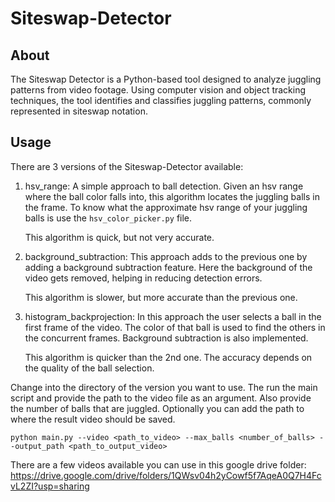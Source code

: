 ﻿# Siteswap-Detector

## About
The Siteswap Detector is a Python-based tool designed to analyze juggling patterns from video footage. Using computer vision and object tracking techniques, the tool identifies and classifies juggling patterns, commonly represented in siteswap notation.


## Usage
There are 3 versions of the Siteswap-Detector available:

1. hsv_range:
    A simple approach to ball detection. Given an hsv range where the ball color falls into, this algorithm locates the juggling balls in the frame. To know what the approximate hsv range of your juggling balls is use the `hsv_color_picker.py` file.

    This algorithm is quick, but not very accurate.

2. background_subtraction:
    This approach adds to the previous one by adding a background subtraction feature. Here the background of the video gets removed, helping in reducing detection errors.

    This algorithm is slower, but more accurate than the previous one.

3. histogram_backprojection:
    In this approach the user selects a ball in the first frame of the video. The color of that ball is used to find the others in the concurrent frames. Background subtraction is also implemented.

    This algorithm is quicker than the 2nd one. The accuracy depends on the quality of the ball selection.


Change into the directory of the version you want to use. The run the main script and provide the path to the video file as an argument. Also provide the number of balls that are juggled. Optionally you can add the path to where the result video should be saved.

`python main.py --video <path_to_video> --max_balls <number_of_balls> --output_path <path_to_output_video>`

There are a few videos available you can use in this google drive folder: https://drive.google.com/drive/folders/1QWsv04h2yCowf5f7AqeA0Q7H4FcvL2ZI?usp=sharing
